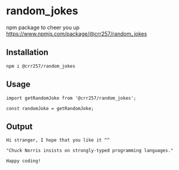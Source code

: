 # random_jokes
npm package to cheer you up
https://www.npmjs.com/package/@crr257/random_jokes

## Installation

```
npm i @crr257/random_jokes
```

## Usage

```
import getRandomJoke from '@crr257/random_jokes';

const randomJoke = getRandomJoke;
```
## Output

```
Hi stranger, I hope that you like it ^^ 

"Chuck Norris insists on strongly-typed programming languages."

Happy coding!
